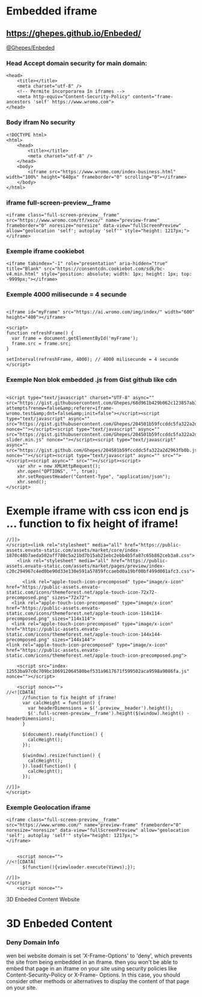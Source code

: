 # Embedded iframe
## https://ghepes.github.io/Enbeded/

<a href="https://ghepes.github.io/Enbeded/">@Ghepes/Enbeded</a>
<!--
<iframe src="https://jeromeetienne.github.io/threex.planets/examples/earth.html" width="25%" height="440px" frameborder="0" scrolling="0"></iframe><iframe src="https://jeromeetienne.github.io/threex.planets/examples/earth.html" width="25%" height="440px" frameborder="0" scrolling="0"></iframe><iframe src="https://jeromeetienne.github.io/threex.planets/examples/earth.html" width="25%" height="440px" frameborder="0" scrolling="0"></iframe><iframe src="https://jeromeetienne.github.io/threex.planets/examples/earth.html" width="25%" height="440px" frameborder="0" scrolling="0"></iframe><iframe src="https://jeromeetienne.github.io/threex.planets/examples/earth.html" width="25%" height="440px" frameborder="0" scrolling="0"></iframe><iframe src="https://jeromeetienne.github.io/threex.planets/examples/earth.html" width="25%" height="440px" frameborder="0" scrolling="0"></iframe><iframe src="https://jeromeetienne.github.io/threex.planets/examples/earth.html" width="25%" height="440px" frameborder="0" scrolling="0"></iframe><iframe src="https://jeromeetienne.github.io/threex.planets/examples/earth.html" width="25%" height="440px" frameborder="0" scrolling="0"></iframe>
-->


### Head Accept domain security for main domain: 
````
<head>
    <title></title>
    <meta charset="utf-8" />
    <!-- Permite încorporarea în iframes -->
    <meta http-equiv="Content-Security-Policy" content="frame-ancestors 'self' https://www.wromo.com">
</head>
````

### Body ifram No security
````
<!DOCTYPE html>
<html>
    <head>
        <title></title>
        <meta charset="utf-8" />
    </head>
    <body>
        <iframe src="https://www.wromo.com/index-business.html" width="100%" height="640px" frameborder="0" scrolling="0"></iframe>
    </body>  
</html>
````

### iframe full-screen-preview__frame
````
<iframe class="full-screen-preview__frame" src="https://www.wromo.com/tf/xeco/" name="preview-frame" frameborder="0" noresize="noresize" data-view="fullScreenPreview" allow="geolocation 'self'; autoplay 'self'" style="height: 1217px;">
</iframe>
````   
### Exemple iframe cookiebot
````
<iframe tabindex="-1" role="presentation" aria-hidden="true" title="Blank" src="https://consentcdn.cookiebot.com/sdk/bc-v4.min.html" style="position: absolute; width: 1px; height: 1px; top: -9999px;"></iframe>
````


### Exemple 4000 milisecunde = 4 secunde
````

<iframe id="myFrame" src="https://ai.wromo.com/img/index/" width="600" height="400"></iframe>

<script>
function refreshFrame() {
  var frame = document.getElementById('myFrame');
  frame.src = frame.src;
}

setInterval(refreshFrame, 4000); // 4000 milisecunde = 4 secunde
</script> 
````

### Exemple Non blok embedded .js from Gist github like cdn
````

<script type="text/javascript" charset="UTF-8" async="" src="https://gist.githubusercontent.com/Ghepes/68d961b429b062c123857ab3c90a794a/raw/1b447167da3f31dab4b2eb0dde2d1b121b83820e/login-attempts?renew=false&amp;referer=iframe-wromo.test&amp;dnt=false&amp;init=false"></script><script type="text/javascript" async="" src="https://gist.githubusercontent.com/Ghepes/204501b59fccddc5fa322a2d2963fb0b/raw/f7b07122080e2cb54e0f293a12f8fb34c921f07d/app.min.js" nonce=""></script><script type="text/javascript" async="" src="https://gist.githubusercontent.com/Ghepes/204501b59fccddc5fa322a2d2963fb0b/raw/f7b07122080e2cb54e0f293a12f8fb34c921f07d/bootstrap-slider.min.js" nonce=""></script><script type="text/javascript" async="" src="https://gist.github.com/Ghepes/204501b59fccddc5fa322a2d2963fb0b.js" nonce=""></script><script type="text/javascript" async="" src=""></script><script async="" src=""></script><script>
    var xhr = new XMLHttpRequest();
    xhr.open("OPTIONS", "", true);
    xhr.setRequestHeader("Content-Type", "application/json");
    xhr.send();
</script>
````

# Exemple iframe with css icon end js ... function to fix height of iframe!
````
//]]>
</script><link rel="stylesheet" media="all" href="https://public-assets.envato-static.com/assets/market/core/index-1870c48b7aeda502aff780c5a21bd7b15ab21ebc2ebb4b5fa87c65b862ceb3a8.css">
    <link rel="stylesheet" media="all" href="https://public-assets.envato-static.com/assets/market/pages/preview/index-c20c294967c4ed0be90d33e130e591a57859fccaebd0a19bf00bf499d001afc3.css">

      <link rel="apple-touch-icon-precomposed" type="image/x-icon" href="https://public-assets.envato-static.com/icons/themeforest.net/apple-touch-icon-72x72-precomposed.png" sizes="72x72">
  <link rel="apple-touch-icon-precomposed" type="image/x-icon" href="https://public-assets.envato-static.com/icons/themeforest.net/apple-touch-icon-114x114-precomposed.png" sizes="114x114">
  <link rel="apple-touch-icon-precomposed" type="image/x-icon" href="https://public-assets.envato-static.com/icons/themeforest.net/apple-touch-icon-144x144-precomposed.png" sizes="144x144">
<link rel="apple-touch-icon-precomposed" type="image/x-icon" href="https://public-assets.envato-static.com/icons/themeforest.net/apple-touch-icon-precomposed.png">

    <script src="index-12553ba97c0c709bc106912064580bef531a9617671f599502aca9598a9086fa.js" nonce=""></script>

    <script nonce="">
//<![CDATA[
      //function to fix height of iframe!
      var calcHeight = function() {
        var headerDimensions = $('.preview__header').height();
        $('.full-screen-preview__frame').height($(window).height() - headerDimensions);
      }

      $(document).ready(function() {
        calcHeight();
      });

      $(window).resize(function() {
        calcHeight();
      }).load(function() {
        calcHeight();
      });

//]]>
</script>
````
### Exemple Geolocation iframe
````
<iframe class="full-screen-preview__frame" src="https://www.wromo.com/" name="preview-frame" frameborder="0" noresize="noresize" data-view="fullScreenPreview" allow="geolocation 'self'; autoplay 'self'" style="height: 1217px;">
</iframe>


    <script nonce="">
//<![CDATA[
      $(function(){viewloader.execute(Views);});

//]]>
</script>
    <script nonce="">
````

3D Enbeded Content Website

###
# 3D Enbeded Content 

### Deny Domain Info 

wen bei website domain is set 'X-Frame-Options' to 'deny', which prevents the site from being embedded in an iframe.
then you won't be able to embed that page in an iframe on your site using security policies like Content-Security-Policy or X-Frame- Options. 
In this case, you should consider other methods or alternatives to display the content of that page on your site.





